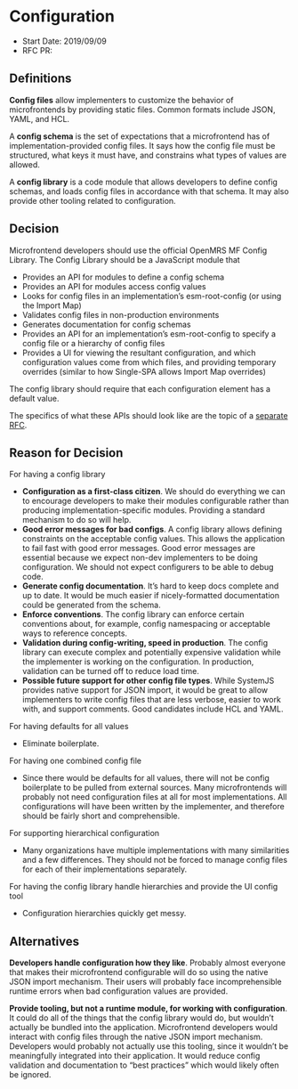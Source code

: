 # Configuration
- Start Date: 2019/09/09
- RFC PR: 

## Definitions

**Config files** allow implementers to customize the behavior of microfrontends
by providing static files. Common formats include JSON, YAML, and HCL.

A **config schema** is the set of expectations that a microfrontend has of
implementation-provided config files. It says how the config file must be 
structured, what keys it must have, and constrains what types of values are allowed.

A **config library** is a code module that allows developers to define config 
schemas, and loads config files in accordance with that schema. It may also 
provide other tooling related to configuration.


## Decision

Microfrontend developers should use the official OpenMRS MF Config Library. 
The Config Library should be a JavaScript module that
*   Provides an API for modules to define a config schema
*   Provides an API for modules access config values
*   Looks for config files in an implementation’s esm-root-config (or using the Import Map)
*   Validates config files in non-production environments
*   Generates documentation for config schemas
*   Provides an API for an implementation’s esm-root-config to specify a config file or a hierarchy of config files
*   Provides a UI for viewing the resultant configuration, and which configuration values come from which files, and providing temporary overrides (similar to how Single-SPA allows Import Map overrides)

The config library should require that each configuration element has a default value.

The specifics of what these APIs should look like are the topic of a [separate RFC](https://docs.google.com/document/d/1Srazq1xfZSmIE7TfyMNKAriPgV2olEMJ68CirYpbgME/edit).


## Reason for Decision

For having a config library
*   **Configuration as a first-class citizen**. We should do everything we can to encourage developers to make their modules configurable rather than producing implementation-specific modules. Providing a standard mechanism to do so will help.
*   **Good error messages for bad configs**. A config library allows defining constraints on the acceptable config values. This allows the application to fail fast with good error messages. Good error messages are essential because we expect non-dev implementers to be doing configuration. We should not expect configurers to be able to debug code.
*   **Generate config documentation**. It’s hard to keep docs complete and up to date. It would be much easier if nicely-formatted documentation could be generated from the schema.
*   **Enforce conventions**. The config library can enforce certain conventions about, for example, config namespacing or acceptable ways to reference concepts.
*   **Validation during config-writing, speed in production**. The config library can execute complex and potentially expensive validation while the implementer is working on the configuration. In production, validation can be turned off to reduce load time.
*   **Possible future support for other config file types**. While SystemJS provides native support for JSON import, it would be great to allow implementers to write config files that are less verbose, easier to work with, and support comments. Good candidates include HCL and YAML.

For having defaults for all values
*   Eliminate boilerplate.

For having one combined config file
*   Since there would be defaults for all values, there will not be config boilerplate to be pulled from external sources. Many microfrontends will probably not need configuration files at all for most implementations. All configurations will have been written by the implementer, and therefore should be fairly short and comprehensible.

For supporting hierarchical configuration
*   Many organizations have multiple implementations with many similarities and a few differences. They should not be forced to manage config files for each of their implementations separately.

For having the config library handle hierarchies and provide the UI config tool
*   Configuration hierarchies quickly get messy.


## Alternatives

**Developers handle configuration how they like**. Probably almost everyone 
that makes their microfrontend configurable will do so using the native JSON 
import mechanism. Their users will probably face incomprehensible runtime 
errors when bad configuration values are provided.

**Provide tooling, but not a runtime module, for working with configuration**. 
It could do all of the things that the config library would do, but wouldn’t 
actually be bundled into the application. Microfrontend developers would 
interact with config files through the native JSON import mechanism. 
Developers would probably not actually use this tooling, since it wouldn’t be 
meaningfully integrated into their application. It would reduce config 
validation and documentation to “best practices” which would likely often be ignored.

